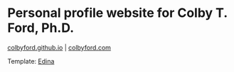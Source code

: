 # Personal profile website for Colby T. Ford, Ph.D.

[colbyford.github.io](https://colbyford.github.io)  |  [colbyford.com](https://colbyford.com)


Template: [Edina](https://themeforest.net/item/edina-personal-portfolio-template/22647502)
